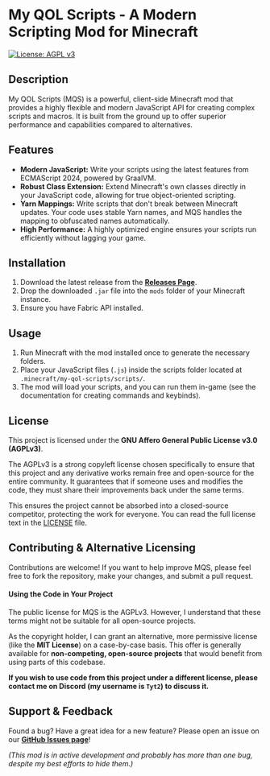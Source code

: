 # My QOL Scripts - A Modern Scripting Mod for Minecraft

[![License: AGPL v3](https://img.shields.io/badge/License-AGPL%20v3-blue.svg)](https://www.gnu.org/licenses/agpl-3.0)

## Description

My QOL Scripts (MQS) is a powerful, client-side Minecraft mod that provides a highly flexible and modern JavaScript API for creating complex scripts and macros. It is built from the ground up to offer superior performance and capabilities compared to alternatives.

## Features

*   **Modern JavaScript:** Write your scripts using the latest features from ECMAScript 2024, powered by GraalVM.
*   **Robust Class Extension:** Extend Minecraft's own classes directly in your JavaScript code, allowing for true object-oriented scripting.
*   **Yarn Mappings:** Write scripts that don't break between Minecraft updates. Your code uses stable Yarn names, and MQS handles the mapping to obfuscated names automatically.
*   **High Performance:** A highly optimized engine ensures your scripts run efficiently without lagging your game.

## Installation

1.  Download the latest release from the [**Releases Page**](https://github.com/trethore/MQS/releases).
2.  Drop the downloaded `.jar` file into the `mods` folder of your Minecraft instance.
3.  Ensure you have Fabric API installed.

## Usage

1.  Run Minecraft with the mod installed once to generate the necessary folders.
2.  Place your JavaScript files (`.js`) inside the scripts folder located at `.minecraft/my-qol-scripts/scripts/`.
3.  The mod will load your scripts, and you can run them in-game (see the documentation for creating commands and keybinds).

## License

This project is licensed under the **GNU Affero General Public License v3.0 (AGPLv3)**.

The AGPLv3 is a strong copyleft license chosen specifically to ensure that this project and any derivative works remain free and open-source for the entire community. It guarantees that if someone uses and modifies the code, they must share their improvements back under the same terms.

This ensures the project cannot be absorbed into a closed-source competitor, protecting the work for everyone. You can read the full license text in the [LICENSE](LICENSE) file.

## Contributing & Alternative Licensing

Contributions are welcome! If you want to help improve MQS, please feel free to fork the repository, make your changes, and submit a pull request.

#### Using the Code in Your Project

The public license for MQS is the AGPLv3. However, I understand that these terms might not be suitable for all open-source projects.

As the copyright holder, I can grant an alternative, more permissive license (like the **MIT License**) on a case-by-case basis. This offer is generally available for **non-competing, open-source projects** that would benefit from using parts of this codebase.

**If you wish to use code from this project under a different license, please contact me on Discord (my username is `Tyt2`) to discuss it.**

## Support & Feedback

Found a bug? Have a great idea for a new feature? Please open an issue on our [**GitHub Issues page**](https://github.com/trethore/MQS/issues)!

*(This mod is in active development and probably has more than one bug, despite my best efforts to hide them.)*